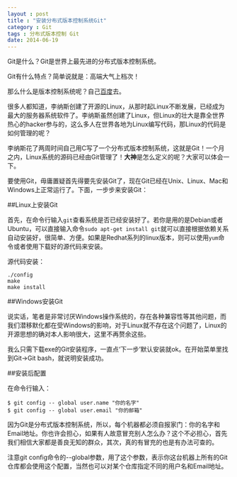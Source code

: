 ```yaml
---
layout : post
title : "安装分布式版本控制系统Git"
category : Git
tags : 分布式版本控制 Git
date: 2014-06-19
---
```

Git是什么？Git是世界上最先进的分布式版本控制系统。

Git有什么特点？简单说就是：高端大气上档次！

那么什么是版本控制系统呢？自己[百度](http://zh.wikipedia.org/wiki/%E7%89%88%E6%9C%AC%E6%8E%A7%E5%88%B6%E7%B3%BB%E7%BB%9F)去。

很多人都知道，李纳斯创建了开源的Linux，从那时起Linux不断发展，已经成为最大的服务器系统软件了。李纳斯虽然创建了Linux，但Linux的壮大是靠全世界热心的hacker参与的，这么多人在世界各地为Linux编写代码，那Linux的代码是如何管理的呢？

李纳斯花了两周时间自己用C写了一个分布式版本控制系统，这就是Git！一个月之内，Linux系统的源码已经由Git管理了！**大神**是怎么定义的呢？大家可以体会一下。

<!--more-->

要使用Git，毋庸置疑首先得要先安装Git了，现在Git已经在Unix、Linux、Mac和Windows上正常运行了。下面，一步步来安装Git：

##Linux上安装Git

首先，在命令行输入`git`查看系统是否已经安装好了。若你是用的是Debian或者Ubuntu，可以直接输入命令`sudo apt-get install git`就可以直接根据依赖关系自动安装好，很简单、方便。如果是Redhat系列的linux版本，则可以使用`yum`命令或者使用下载好的源代码来安装。

源代码安装：

	./config
	make
	make install

##Windows安装Git

说实话，笔者是非常讨厌Windows操作系统的，存在各种兼容性等其他问题，而我们潜移默化都在受Windows的影响，对于Linux就不存在这个问题了，Linux的开源思想的确对本人影响很大，这里不再赘余这些。

我么只需下载exe的Git安装程序，一直点‘下一步’默认安装就ok。在开始菜单里找到Git->Git bash，就说明安装成功。

##安装后配置

在命令行输入：

	$ git config -- global user.name "你的名字"
	$ git config -- global user.email "你的邮箱"

因为Git是分布式版本控制系统，所以，每个机器都必须自报家门：你的名字和Email地址。你也许会担心，如果有人故意冒充别人怎么办？这个不必担心，首先我们相信大家都是善良无知的群众，其次，真的有冒充的也是有办法可查的。

注意git config命令的--global参数，用了这个参数，表示你这台机器上所有的Git仓库都会使用这个配置，当然也可以对某个仓库指定不同的用户名和Email地址。

